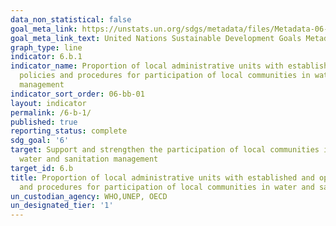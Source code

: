 ```yaml
---
data_non_statistical: false
goal_meta_link: https://unstats.un.org/sdgs/metadata/files/Metadata-06-0B-01.pdf
goal_meta_link_text: United Nations Sustainable Development Goals Metadata (pdf 428kB)
graph_type: line
indicator: 6.b.1
indicator_name: Proportion of local administrative units with established and operational
  policies and procedures for participation of local communities in water and sanitation
  management
indicator_sort_order: 06-bb-01
layout: indicator
permalink: /6-b-1/
published: true
reporting_status: complete
sdg_goal: '6'
target: Support and strengthen the participation of local communities in improving
  water and sanitation management
target_id: 6.b
title: Proportion of local administrative units with established and operational policies
  and procedures for participation of local communities in water and sanitation management
un_custodian_agency: WHO,UNEP, OECD
un_designated_tier: '1'
---
```

